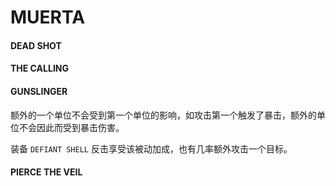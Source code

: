 # MUERTA

#### DEAD SHOT



#### THE CALLING



#### GUNSLINGER

额外的一个单位不会受到第一个单位的影响，如攻击第一个触发了暴击，额外的单位不会因此而受到暴击伤害。

装备 `DEFIANT SHELL` 反击享受该被动加成，也有几率额外攻击一个目标。

#### PIERCE THE VEIL